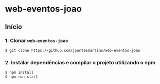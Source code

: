 # web-eventos-joao

## Início

### 1. Clonar `web-eventos-joao`

    $ git clone https://github.com/jpontesmartins/web-eventos-joao


### 2. Instalar dependências e compilar o projeto utilizando o npm

    $ npm install
    $ npm run start
